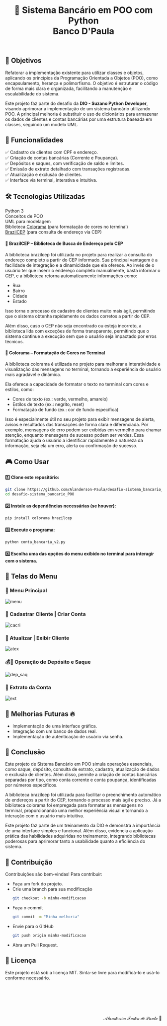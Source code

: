 <p>
  <h1 align="center">🏦 Sistema Bancário em POO com Python <br> Banco D'Paula</h1>
</p>
<br>

## 📌 Objetivos
Refatorar a implementação existente para utilizar classes e objetos, aplicando os princípios da Programação Orientada a Objetos (POO), como encapsulamento, herança e polimorfismo. O objetivo é estruturar o código de forma mais clara e organizada, facilitando a manutenção e escalabilidade do sistema.

Este projeto faz parte do desafio da **DIO - Suzano Python Developer**, visando aprimorar a implementação de um sistema bancário utilizando POO. A principal melhoria é substituir o uso de dicionários para armazenar os dados de clientes e contas bancárias por uma estrutura baseada em classes, seguindo um modelo UML.


## 📌 Funcionalidades

✅ Cadastro de clientes com CPF e endereço.<br>
✅ Criação de contas bancárias (Corrente e Poupança).<br>
✅ Depósitos e saques, com verificação de saldo e limites.<br>
✅ Emissão de extrato detalhado com transações registradas.<br>
✅ Atualização e exclusão de clientes.<br>
✅ Interface via terminal, interativa e intuitiva.<br>

## 🛠️ Tecnologias Utilizadas
Python 3<br>
Conceitos de POO<br>
UML para modelagem<br>
Biblioteca [Colorama](https://github.com/tartley/colorama) (para formatação de cores no terminal)<br>
[BrazilCEP](https://brazilcep.readthedocs.io/) (para consulta de endereço via CEP)<br>
#### 📍 BrazilCEP – Biblioteca de Busca de Endereço pelo CEP
A biblioteca brazilcep foi utilizada no projeto para realizar a consulta do endereço completo a partir do CEP informado. Sua principal vantagem é a facilidade de integração e a dinamicidade que ela oferece. Ao invés de o usuário ter que inserir o endereço completo manualmente, basta informar o CEP, e a biblioteca retorna automaticamente informações como:

- Rua
- Bairro
- Cidade
- Estado

Isso torna o processo de cadastro de clientes muito mais ágil, permitindo que o sistema obtenha rapidamente os dados corretos a partir do CEP.

Além disso, caso o CEP não seja encontrado ou esteja incorreto, a biblioteca lida com exceções de forma transparente, permitindo que o sistema continue a execução sem que o usuário seja impactado por erros técnicos.

#### 🎨 Colorama – Formatação de Cores no Terminal
A biblioteca colorama é utilizada no projeto para melhorar a interatividade e visualização das mensagens no terminal, tornando a experiência do usuário mais agradável e dinâmica.

Ela oferece a capacidade de formatar o texto no terminal com cores e estilos, como:

- Cores de texto (ex.: verde, vermelho, amarelo)
- Estilos de texto (ex.: negrito, reset)
- Formatação de fundo (ex.: cor de fundo específica)

Isso é especialmente útil no seu projeto para exibir mensagens de alerta, avisos e resultados das transações de forma clara e diferenciada. Por exemplo, mensagens de erro podem ser exibidas em vermelho para chamar atenção, enquanto mensagens de sucesso podem ser verdes. Essa formatação ajuda o usuário a identificar rapidamente a natureza da informação, seja ela um erro, alerta ou confirmação de sucesso.

## 🎮 **Como Usar**

#### 1️⃣ Clone este repositório:
   ```bash
   git clone https://github.com/Alanderson-Paula/desafio-sistema_bancario_POO.git
   cd desafio-sistema_bancario_POO
   ```
#### 2️⃣ Instale as dependências necessárias (se houver):

```bash
pip install colorama brazilcep
```
#### 3️⃣ Execute o programa:

```bash
python conta_bancaria_v2.py
```

#### 4️⃣ Escolha uma das opções do menu exibido no terminal para interagir com o sistema.

## 📌 Telas do Menu
### 📜 Menu Principal
![menu](img/menu.JPG)

### 🏧 Cadastrar Cliente | Criar Conta
![cacri](img/cacri.JPG)

### 🏧 Atualizar | Exibir Cliente
![atex](img/atex.JPG)

### 💰🏧 Operação de Depósito e Saque
![dep_saq](img/DS.JPG)

### 📄 Extrato da Conta
![ext](img/extrato.JPG)

## 📌 Melhorias Futuras 🔥
- Implementação de uma interface gráfica.
- Integração com um banco de dados real.
- Implementação de autenticação de usuário via senha.

## 🚀 Conclusão
Este projeto de Sistema Bancário em POO simula operações essenciais, como saque, depósito, consulta de extrato, cadastro, atualização de dados e exclusão de clientes. Além disso, permite a criação de contas bancárias separadas por tipo, como conta corrente e conta poupança, identificadas por números específicos.

A biblioteca brazilcep foi utilizada para facilitar o preenchimento automático de endereços a partir do CEP, tornando o processo mais ágil e preciso. Já a biblioteca colorama foi empregada para formatar as mensagens no terminal, proporcionando uma melhor experiência visual e tornando a interação com o usuário mais intuitiva.

Este projeto faz parte de um treinamento da DIO e demonstra a importância de uma interface simples e funcional. Além disso, evidencia a aplicação prática das habilidades adquiridas no treinamento, integrando bibliotecas poderosas para aprimorar tanto a usabilidade quanto a eficiência do sistema.

## 📝 Contribuição
Contribuições são bem-vindas! Para contribuir:

- Faça um fork do projeto.
- Crie uma branch para sua modificação
    ```bash
    git checkout -b minha-modificacao
    ```
- Faça o commit
    ```bash
    git commit -m "Minha melhoria"
    ```
- Envie para o GitHub
    ```bash
    git push origin minha-modificacao
    ```
- Abra um Pull Request.

## 📄 Licença
Este projeto está sob a licença MIT. Sinta-se livre para modificá-lo e usá-lo conforme necessário.



<br><br><br><br><br>
<p align="right">𝒜𝓁𝒶𝓃𝒹𝑒𝓇𝓈𝑜𝓃 𝒯𝒶𝒹𝑒𝓊 𝒹𝑒 𝒫𝒶𝓊𝓁𝒶 💙</p>


